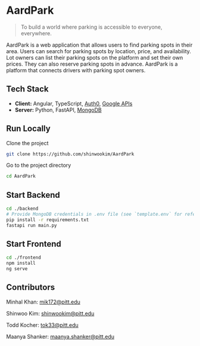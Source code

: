 # AardPark
> To build a world where parking is accessible to everyone, everywhere.

AardPark is a web application that allows users to find parking spots in their area. Users can search for parking spots by location, price, and availability. Lot owners can list their parking spots on the platform and set their own prices. They can also reserve parking spots in advance. AardPark is a platform that connects drivers with parking spot owners.



## Tech Stack
- **Client:** Angular, TypeScript, [Auth0](https://auth0.com/), [Google APIs](https://developers.google.com/apis-explorer)
- **Server:** Python, FastAPI, [MongoDB](https://www.mongodb.com/)


## Run Locally
Clone the project
```bash
git clone https://github.com/shinwookim/AardPark
```
Go to the project directory
```bash
cd AardPark
```

## Start Backend

```bash
cd ./backend
# Provide MongoDB credentials in .env file (see `template.env` for reference)
pip install -r requirements.txt
fastapi run main.py
```

## Start Frontend

```bash
cd ./frontend
npm install
ng serve
```


## Contributors
Minhal Khan: mik172@pitt.edu

Shinwoo Kim: shinwookim@pitt.edu

Todd Kocher: tok33@pitt.edu

Maanya Shanker: maanya.shanker@pitt.edu
